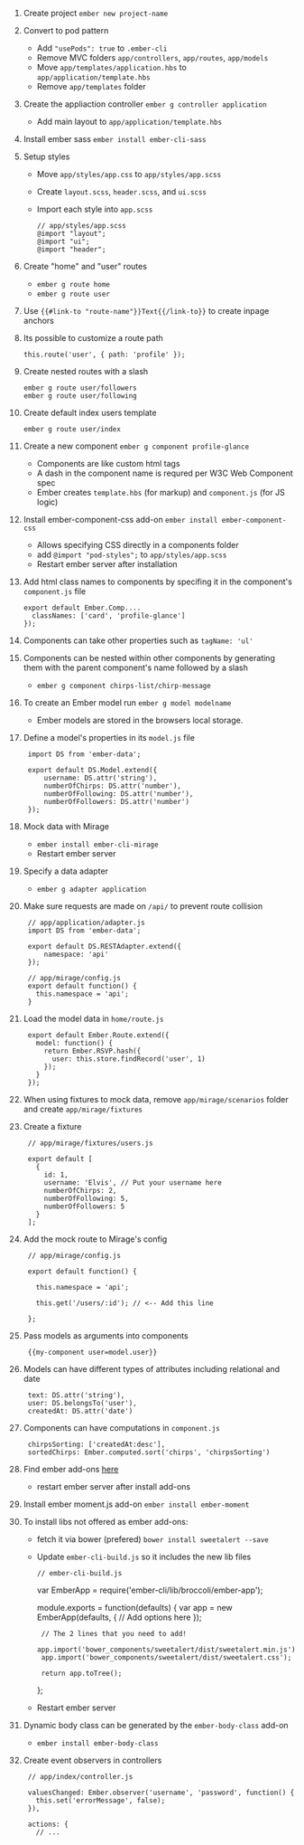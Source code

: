 1. Create project `ember new project-name`

1. Convert to pod pattern
    * Add `"usePods": true` to `.ember-cli`
    * Remove MVC folders `app/controllers`, `app/routes`, `app/models`
    * Move `app/templates/application.hbs` to `app/application/template.hbs`
    * Remove `app/templates` folder

1. Create the appliaction controller `ember g controller application`
   * Add main layout to `app/application/template.hbs`

1. Install ember sass `ember install ember-cli-sass`

1. Setup styles
   * Move `app/styles/app.css` to `app/styles/app.scss`
   * Create `layout.scss`, `header.scss`, and `ui.scss`
   * Import each style into `app.scss`

         // app/styles/app.scss
         @import "layout";
         @import "ui";
         @import "header";

1. Create "home" and "user" routes
   * `ember g route home`
   * `ember g route user`

1. Use `{{#link-to "route-name"}}Text{{/link-to}}` to create inpage anchors

1. Its possible to customize a route path

       this.route('user', { path: 'profile' });
1. Create nested routes with a slash

       ember g route user/followers
       ember g route user/following

1. Create default index users template

       ember g route user/index

1. Create a new component `ember g component profile-glance`
   * Components are like custom html tags
   * A dash in the component name is requred per W3C Web Component spec
   * Ember creates `template.hbs` (for markup) and `component.js` (for JS logic)

1. Install ember-component-css add-on `ember install ember-component-css`
   * Allows specifying CSS directly in a components folder
   * add `@import "pod-styles";` to `app/styles/app.scss`
   * Restart ember server after installation

1. Add html class names to components by specifing it in the component's `component.js` file

       export default Ember.Comp....
         classNames: ['card', 'profile-glance']
       });

1. Components can take other properties such as `tagName: 'ul'`
1. Components can be nested within other components by generating them with the parent component's name followed by a slash
   * `ember g component chirps-list/chirp-message`

1. To create an Ember model run `ember g model modelname`
   * Ember models are stored in the browsers local storage.

1. Define a model's properties in its `model.js` file

        import DS from 'ember-data';

        export default DS.Model.extend({
            username: DS.attr('string'),
            numberOfChirps: DS.attr('number'),
            numberOfFollowing: DS.attr('number'),
            numberOfFollowers: DS.attr('number')
        });

1. Mock data with Mirage
   * `ember install ember-cli-mirage`
   * Restart ember server

1. Specify a data adapter
   * `ember g adapter application`

1. Make sure requests are made on `/api/` to prevent route collision

        // app/application/adapter.js
        import DS from 'ember-data';

        export default DS.RESTAdapter.extend({
            namespace: 'api'
        });

        // app/mirage/config.js
        export default function() {
          this.namespace = 'api';
        }

1. Load the model data in `home/route.js`

        export default Ember.Route.extend({
          model: function() {
            return Ember.RSVP.hash({
              user: this.store.findRecord('user', 1)
            });
          }
        });

1. When using fixtures to mock data, remove `app/mirage/scenarios` folder and create `app/mirage/fixtures`
1. Create a fixture

        // app/mirage/fixtures/users.js

        export default [
          {
            id: 1,
            username: 'Elvis', // Put your username here
            numberOfChirps: 2,
            numberOfFollowing: 5,
            numberOfFollowers: 5
          }
        ];

1. Add the mock route to Mirage's config

        // app/mirage/config.js

        export default function() {

          this.namespace = 'api';

          this.get('/users/:id'); // <-- Add this line

        };

1. Pass models as arguments into components

        {{my-component user=model.user}}

1. Models can have different types of attributes including relational and date

        text: DS.attr('string'),
        user: DS.belongsTo('user'),
        createdAt: DS.attr('date')

1. Components can have computations in `component.js`

        chirpsSorting: ['createdAt:desc'],
        sortedChirps: Ember.computed.sort('chirps', 'chirpsSorting')

1. Find ember add-ons [here](http://www.emberaddons.com/)
   * restart ember server after install add-ons

1. Install ember moment.js add-on `ember install ember-moment`

1. To install libs not offered as ember add-ons:
   * fetch it via bower (prefered) `bower install sweetalert --save`
   * Update `ember-cli-build.js` so it includes the new lib files

         // ember-cli-build.js

        var EmberApp = require('ember-cli/lib/broccoli/ember-app');

        module.exports = function(defaults) {
          var app = new EmberApp(defaults, {
            // Add options here
          });

          // The 2 lines that you need to add!
          app.import('bower_components/sweetalert/dist/sweetalert.min.js');
          app.import('bower_components/sweetalert/dist/sweetalert.css');

          return app.toTree();
        };

   * Restart ember server

1. Dynamic body class can be generated by the `ember-body-class` add-on
   * `ember install ember-body-class`

1. Create event observers in controllers

        // app/index/controller.js

        valuesChanged: Ember.observer('username', 'password', function() {
          this.set('errorMessage', false);
        }),

        actions: {
          // ...
